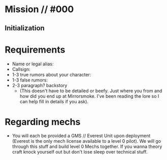 # Mission // #000
## Initialization
# Requirements
- Name or legal alias:
- Callsign:
- 1-3 true rumors about your character:
- 1-3 false rumors:
- 2-3 paragraph? backstory
  - (This doesn't have to be detailed or beefy. Just where you from and how did you end up at Mirrorsmoke. I've been reading the lore so I can help fill in details if you ask).

# Regarding mechs
- You will each be provided a GMS // Everest Unit upon deployment (Everest is the only mech license available to a level 0 pilot). We will go through this stuff and build level 0 Mechs together. If you wanna theory craft knock yourself out but don't lose sleep over technical stuff.

